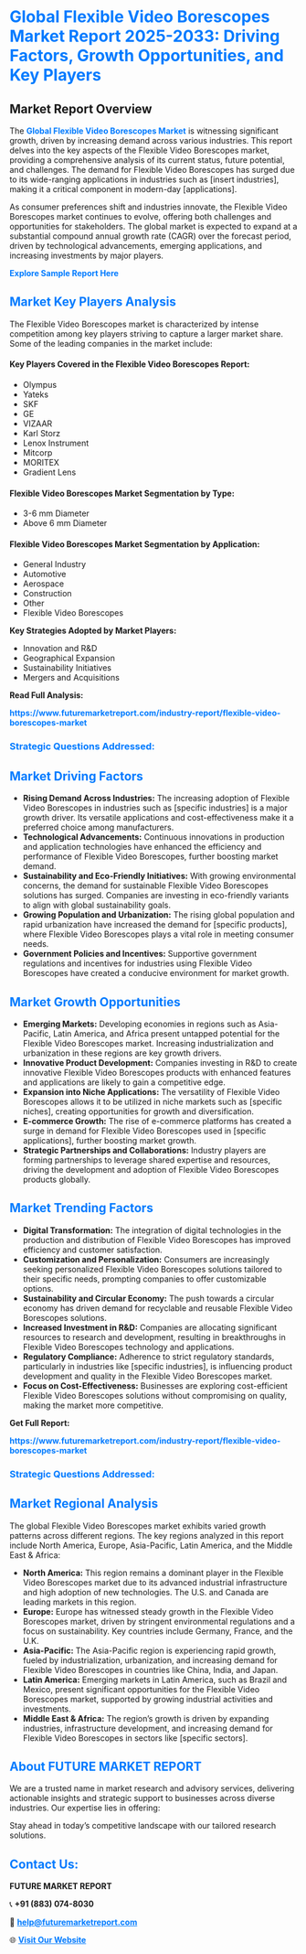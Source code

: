 <h1 style="color: #007BFF;">Global Flexible Video Borescopes Market Report 2025-2033: Driving Factors, Growth Opportunities, and Key Players</h1>

<section id="overview">
<h2>Market Report Overview</h2>
<p>The <a href="https://www.futuremarketreport.com/industry-report/flexible-video-borescopes-market" style="color: #007BFF; text-decoration: none;"><strong>Global Flexible Video Borescopes Market</strong></a> is witnessing significant growth, driven by increasing demand across various industries. This report delves into the key aspects of the Flexible Video Borescopes market, providing a comprehensive analysis of its current status, future potential, and challenges. The demand for Flexible Video Borescopes has surged due to its wide-ranging applications in industries such as [insert industries], making it a critical component in modern-day [applications].</p>
<p>As consumer preferences shift and industries innovate, the Flexible Video Borescopes market continues to evolve, offering both challenges and opportunities for stakeholders. The global market is expected to expand at a substantial compound annual growth rate (CAGR) over the forecast period, driven by technological advancements, emerging applications, and increasing investments by major players.</p>
</section>

<section id="overview">
<p><a href="https://www.futuremarketreport.com/request-sample/reportId=127914" style="color: #007BFF; text-decoration: none;"><strong>Explore Sample Report Here</strong></a></p>
</section>

<section id="key-players">
<h2 style="color: #007BFF;">Market Key Players Analysis</h2>
<p>The Flexible Video Borescopes market is characterized by intense competition among key players striving to capture a larger market share. Some of the leading companies in the market include:</p>
<h4>Key Players Covered in the Flexible Video Borescopes Report:</h4>
<ul><li>Olympus</li><li>Yateks</li><li>SKF</li><li>GE</li><li>VIZAAR</li><li>Karl Storz</li><li>Lenox Instrument</li><li>Mitcorp</li><li>MORITEX</li><li>Gradient Lens</li></ul>
<h4>Flexible Video Borescopes Market Segmentation by Type:</h4>
<ul><li>3-6 mm Diameter</li><li>Above 6 mm Diameter</li></ul>

<h4>Flexible Video Borescopes Market Segmentation by Application:</h4>
<ul><li>General Industry</li><li>Automotive</li><li>Aerospace</li><li>Construction</li><li>Other</li><li>Flexible Video Borescopes</li></ul>
<p><strong>Key Strategies Adopted by Market Players:</strong></p>
<ul>
<li>Innovation and R&D</li>
<li>Geographical Expansion</li>
<li>Sustainability Initiatives</li>
<li>Mergers and Acquisitions</li>
</ul>
</section>

<section>
<p><strong>Read Full Analysis: </strong></p><a href="https://www.futuremarketreport.com/industry-report/flexible-video-borescopes-market" style="color: #007BFF; text-decoration: none;"><strong>https://www.futuremarketreport.com/industry-report/flexible-video-borescopes-market</strong></a>
<h3 style="color: #007BFF;">Strategic Questions Addressed:</h3>
</section>

<section id="driving-factors">
<h2 style="color: #007BFF;">Market Driving Factors</h2>
<ul>
<li><strong>Rising Demand Across Industries:</strong> The increasing adoption of Flexible Video Borescopes in industries such as [specific industries] is a major growth driver. Its versatile applications and cost-effectiveness make it a preferred choice among manufacturers.</li>
<li><strong>Technological Advancements:</strong> Continuous innovations in production and application technologies have enhanced the efficiency and performance of Flexible Video Borescopes, further boosting market demand.</li>
<li><strong>Sustainability and Eco-Friendly Initiatives:</strong> With growing environmental concerns, the demand for sustainable Flexible Video Borescopes solutions has surged. Companies are investing in eco-friendly variants to align with global sustainability goals.</li>
<li><strong>Growing Population and Urbanization:</strong> The rising global population and rapid urbanization have increased the demand for [specific products], where Flexible Video Borescopes plays a vital role in meeting consumer needs.</li>
<li><strong>Government Policies and Incentives:</strong> Supportive government regulations and incentives for industries using Flexible Video Borescopes have created a conducive environment for market growth.</li>
</ul>
</section>

<section id="growth-opportunities">
<h2 style="color: #007BFF;">Market Growth Opportunities</h2>
<ul>
<li><strong>Emerging Markets:</strong> Developing economies in regions such as Asia-Pacific, Latin America, and Africa present untapped potential for the Flexible Video Borescopes market. Increasing industrialization and urbanization in these regions are key growth drivers.</li>
<li><strong>Innovative Product Development:</strong> Companies investing in R&D to create innovative Flexible Video Borescopes products with enhanced features and applications are likely to gain a competitive edge.</li>
<li><strong>Expansion into Niche Applications:</strong> The versatility of Flexible Video Borescopes allows it to be utilized in niche markets such as [specific niches], creating opportunities for growth and diversification.</li>
<li><strong>E-commerce Growth:</strong> The rise of e-commerce platforms has created a surge in demand for Flexible Video Borescopes used in [specific applications], further boosting market growth.</li>
<li><strong>Strategic Partnerships and Collaborations:</strong> Industry players are forming partnerships to leverage shared expertise and resources, driving the development and adoption of Flexible Video Borescopes products globally.</li>
</ul>
</section>

<section id="trending-factors">
<h2 style="color: #007BFF;">Market Trending Factors</h2>
<ul>
<li><strong>Digital Transformation:</strong> The integration of digital technologies in the production and distribution of Flexible Video Borescopes has improved efficiency and customer satisfaction.</li>
<li><strong>Customization and Personalization:</strong> Consumers are increasingly seeking personalized Flexible Video Borescopes solutions tailored to their specific needs, prompting companies to offer customizable options.</li>
<li><strong>Sustainability and Circular Economy:</strong> The push towards a circular economy has driven demand for recyclable and reusable Flexible Video Borescopes solutions.</li>
<li><strong>Increased Investment in R&D:</strong> Companies are allocating significant resources to research and development, resulting in breakthroughs in Flexible Video Borescopes technology and applications.</li>
<li><strong>Regulatory Compliance:</strong> Adherence to strict regulatory standards, particularly in industries like [specific industries], is influencing product development and quality in the Flexible Video Borescopes market.</li>
<li><strong>Focus on Cost-Effectiveness:</strong> Businesses are exploring cost-efficient Flexible Video Borescopes solutions without compromising on quality, making the market more competitive.</li>
</ul>
</section>

<section>
<p><strong>Get Full Report: </strong></p><a href="https://www.futuremarketreport.com/industry-report/flexible-video-borescopes-market" style="color: #007BFF; text-decoration: none;"><strong>https://www.futuremarketreport.com/industry-report/flexible-video-borescopes-market</strong></a>
<h3 style="color: #007BFF;">Strategic Questions Addressed:</h3>
</section>


<section id="regional-analysis">
<h2 style="color: #007BFF;">Market Regional Analysis</h2>
<p>The global Flexible Video Borescopes market exhibits varied growth patterns across different regions. The key regions analyzed in this report include North America, Europe, Asia-Pacific, Latin America, and the Middle East & Africa:</p>
<ul>
<li><strong>North America:</strong> This region remains a dominant player in the Flexible Video Borescopes market due to its advanced industrial infrastructure and high adoption of new technologies. The U.S. and Canada are leading markets in this region.</li>
<li><strong>Europe:</strong> Europe has witnessed steady growth in the Flexible Video Borescopes market, driven by stringent environmental regulations and a focus on sustainability. Key countries include Germany, France, and the U.K.</li>
<li><strong>Asia-Pacific:</strong> The Asia-Pacific region is experiencing rapid growth, fueled by industrialization, urbanization, and increasing demand for Flexible Video Borescopes in countries like China, India, and Japan.</li>
<li><strong>Latin America:</strong> Emerging markets in Latin America, such as Brazil and Mexico, present significant opportunities for the Flexible Video Borescopes market, supported by growing industrial activities and investments.</li>
<li><strong>Middle East & Africa:</strong> The region’s growth is driven by expanding industries, infrastructure development, and increasing demand for Flexible Video Borescopes in sectors like [specific sectors].</li>
</ul>
</section>

<footer>
<h2 style="color: #007BFF;">About FUTURE MARKET REPORT</h2>
<p>We are a trusted name in market research and advisory services, delivering actionable insights and strategic support to businesses across diverse industries. Our expertise lies in offering:</p>

<p>Stay ahead in today’s competitive landscape with our tailored research solutions.</p>

<h2 style="color: #007BFF;">Contact Us:</h2>
<p><strong>FUTURE MARKET REPORT</strong></p>
<p>📞 <strong>+91 (883) 074-8030</strong></p>
<p>📧 <strong><a href="mailto:help@futuremarketreport.com" style="color: #007BFF;">help@futuremarketreport.com</a></strong></p>
<p>🌐 <strong><a href="https://www.futuremarketreport.com/" style="color: #007BFF;">Visit Our Website</a></strong></p>
</footer>